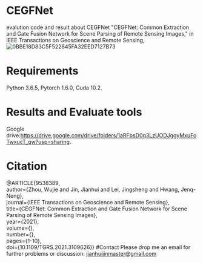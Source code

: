 # CEGFNet
evalution code and result about CEGFNet
"CEGFNet: Common Extraction and Gate Fusion Network for Scene Parsing of Remote Sensing Images," in IEEE Transactions on Geoscience and Remote Sensing, 
 ![0BBE18D83C5F522845FA32EED7127B73](https://user-images.githubusercontent.com/41234210/134664656-2815e681-a478-4d64-8e75-a23b25c3bd80.png)

# Requirements
Python 3.6.5, Pytorch 1.6.0, Cuda 10.2.
# Results and Evaluate tools
Google drive:https://drive.google.com/drive/folders/1aRFbsD0q3LzUODJggyMxuFoTwxucT_gw?usp=sharing.
# Citation
@ARTICLE{9538389,  
author={Zhou, Wujie and Jin, Jianhui and Lei, Jingsheng and Hwang, Jenq-Neng},  
journal={IEEE Transactions on Geoscience and Remote Sensing},   
title={CEGFNet: Common Extraction and Gate Fusion Network for Scene Parsing of Remote Sensing Images},   
year={2021},  
volume={},  
number={},  
pages={1-10},  
doi={10.1109/TGRS.2021.3109626}}
#Contact
Please drop me an email for further problems or discussion: jianhuijinmaster@gmail.com

